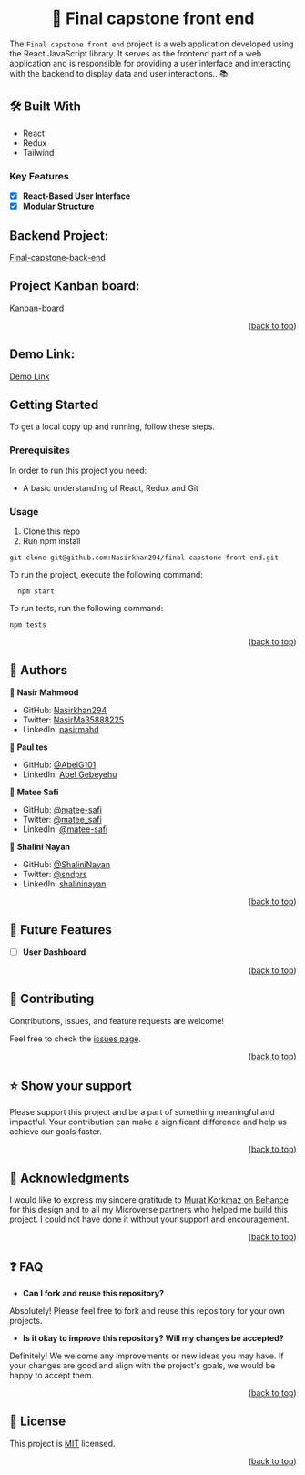 <a name="readme-top"></a>

<div align="center">
  <h1>📖 Final capstone front end </h>
</div>

The `Final capstone front end` project is a web application developed using the React JavaScript library. It serves as the frontend part of a web application and is responsible for providing a user interface and interacting with the backend to display data and user interactions.. 📚

## 🛠 Built With <a name="built-with"></a>

  <ul>
    <li>React</li>
    <li>Redux</li>
    <li>Tailwind</li>
  </ul>

<!-- Features -->

### Key Features <a name="key-features"></a>

- [x] **React-Based User Interface**
- [x] **Modular Structure**

## Backend Project:
  [Final-capstone-back-end](https://github.com/Nasirkhan294/final-capstone-back-end)

## Project Kanban board:
  [Kanban-board](https://github.com/users/Nasirkhan294/projects/12/views/1)

<p align="right">(<a href="#readme-top">back to top</a>)</p>

## Demo Link:
  [Demo Link](https://room-rental-blond.vercel.app/)

## Getting Started

To get a local copy up and running, follow these steps.

### Prerequisites
In order to run this project you need:
  * A basic understanding of React, Redux and Git
### Usage
1. Clone this repo
2. Run npm install
```
git clone git@github.com:Nasirkhan294/final-capstone-front-end.git
```

To run the project, execute the following command:

```
  npm start
```

To run tests, run the following command:

```
npm tests

```
<p align="right">(<a href="#readme-top">back to top</a>)</p>

<!-- AUTHORS -->

## 👥 Authors <a name="authors"></a>

👤 **Nasir Mahmood**

- GitHub: [Nasirkhan294](https://github.com/Nasirkhan294)
- Twitter: [NasirMa35888225](https://twitter.com/NasirMa35888225)
- LinkedIn: [nasirmahd](https://www.linkedin.com/in/nasirmahd/)

👤 **Paul tes**

- GitHub: [@AbelG101](https://github.com/Paul-tes)
- LinkedIn: [Abel Gebeyehu](https://www.linkedin.com/in/paul-tesfaye)
  
👤 **Matee Safi**

- GitHub: [@matee-safi](https://github.com/matee-safi)
- Twitter: [@matee_safi](https://twitter.com/matee_safi)
- LinkedIn: [@matee-safi](https://www.linkedin.com/in/matee-safi/)

👤 **Shalini Nayan**

- GitHub: [@ShaliniNayan](https://github.com/ShaliniNayan)
- Twitter: [@sndprs](https://twitter.com/sndprs)
- LinkedIn: [shalininayan](https://www.linkedin.com/in/shalininayan/)

<p align="right">(<a href="#readme-top">back to top</a>)</p>

<!-- FUTURE FEATURES -->

## 🔭 Future Features <a name="future-features"></a>

- [ ] **User Dashboard**

<p align="right">(<a href="#readme-top">back to top</a>)</p>

<!-- CONTRIBUTING -->

## 🤝 Contributing <a name="contributing"></a>

Contributions, issues, and feature requests are welcome!

Feel free to check the [issues page](../../issues/).

<p align="right">(<a href="#readme-top">back to top</a>)</p>

<!-- SUPPORT -->

## ⭐️ Show your support <a name="support"></a>

Please support this project and be a part of something meaningful and impactful. Your contribution can make a significant difference and help us achieve our goals faster.

<p align="right">(<a href="#readme-top">back to top</a>)</p>

<!-- ACKNOWLEDGEMENTS -->

## 🙏 Acknowledgments <a name="acknowledgements"></a>

I would like to express my sincere gratitude to [Murat Korkmaz on Behance](https://www.behance.net/gallery/26425031/Vespa-Responsive-Redesign) for this design and to all my Microverse partners who helped me build this project. I could not have done it without your support and encouragement.

<p align="right">(<a href="#readme-top">back to top</a>)</p>

## :question: FAQ <a name="faq"></a>

- **Can I fork and reuse this repository?**

Absolutely! Please feel free to fork and reuse this repository for your own projects.

- **Is it okay to improve this repository? Will my changes be accepted?**

Definitely! We welcome any improvements or new ideas you may have. If your changes are good and align with the project's goals, we would be happy to accept them.


<p align="right">(<a href="#readme-top">back to top</a>)</p>

<!-- LICENSE -->

## 📝 License <a name="license"></a>

This project is [MIT](./LICENSE) licensed.

<p align="right">(<a href="#readme-top">back to top</a>)</p>
